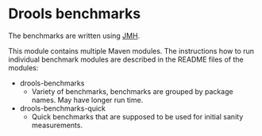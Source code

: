 Drools benchmarks
==========================

The benchmarks are written using [JMH](http://openjdk.java.net/projects/code-tools/jmh/).

This module contains multiple Maven modules. The instructions how to run individual benchmark modules are described in the README files of the modules:
- drools-benchmarks
  - Variety of benchmarks, benchmarks are grouped by package names. May have longer run time.  
- drools-benchmarks-quick
  - Quick benchmarks that are supposed to be used for initial sanity measurements. 


  
